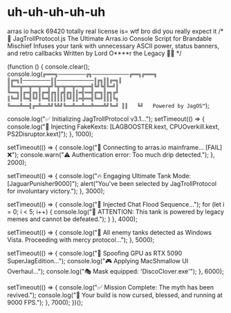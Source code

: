 # uh-uh-uh-uh-uh
arras io hack 69420 totally real
license is= wtf bro did you really expect it
/*
🔮 JagTrollProtocol.js
The Ultimate Arras.io Console Script for Brandable Mischief
Infuses your tank with unnecessary ASCII power, status banners, and retro callbacks
Written by Lord O****r the Legacy 🧙‍♂️
*/

(function () {
  console.clear();
  console.log(`
  ╔═══╗─────────╔╗────────────╔══╗╔═══╗
  ║╔═╗║─────────║║────────────║╔╗║║╔═╗║
  ║╚══╦══╦══╦══╦╝╚╦═╦══╦══╦══╣╚╝╚╣╚═╝║
  ╚══╗║╔═╣╔╗║╔═╣╔╗║╔╣╔╗║║═╣══╣╔═╗║╔╗╔╝
  ║╚═╝║╚═╣╚╝║╚═╣║║║║║╚╝║║═╬══╣╚═╝║║║╚╗
  ╚═══╩══╣╔═╩══╩╝╚╩╝╚══╩══╩══╩═══╩╝╚═╝
          ║║  
          ╚╝   Powered by JagOS™
  `);

  console.log("✅ Initializing JagTrollProtocol v3.1...");
  setTimeout(() => {
    console.log("🧪 Injecting FakeKexts: [LAGBOOSTER.kext, CPUOverkill.kext, PS2Disruptor.kext]");
  }, 1000);

  setTimeout(() => {
    console.log("📡 Connecting to arras.io mainframe... [FAIL] ❌");
    console.warn("⚠️ Authentication error: Too much drip detected.");
  }, 2000);

  setTimeout(() => {
    console.log("🔥 Engaging Ultimate Tank Mode: [JaguarPunisher9000]");
    alert("You've been selected by JagTrollProtocol for involuntary victory.");
  }, 3000);

  setTimeout(() => {
    console.log("💬 Injected Chat Flood Sequence...");
    for (let i = 0; i < 5; i++) {
      console.log("💢 ATTENTION: This tank is powered by legacy memes and cannot be defeated.");
    }
  }, 4000);

  setTimeout(() => {
    console.log("🎉 All enemy tanks detected as Windows Vista. Proceeding with mercy protocol...");
  }, 5000);

  setTimeout(() => {
    console.log("🚀 Spoofing GPU as RTX 5090 SuperJagEdition...");
    console.log("🎮 Applying MacShmallow UI Overhaul...");
    console.log("🎭 Mask equipped: 'DiscoClover.exe'");
  }, 6000);

  setTimeout(() => {
    console.log("✅ Mission Complete: The myth has been revived.");
    console.log("🐾 Your build is now cursed, blessed, and running at 9000 FPS.");
  }, 7000);
})();
